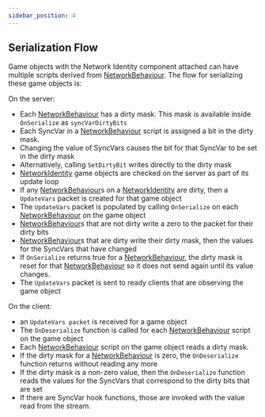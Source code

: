 ```yaml
---
sidebar_position: 4
---
```


## Serialization Flow

Game objects with the Network Identity component attached can have multiple scripts derived from [NetworkBehaviour](/docs/reference/Mirage/NetworkBehaviour). The flow for serializing these game objects is:

On the server:
-   Each [NetworkBehaviour](/docs/reference/Mirage/NetworkBehaviour) has a dirty mask. This mask is available inside `OnSerialize` as `syncVarDirtyBits`
-   Each SyncVar in a [NetworkBehaviour](/docs/reference/Mirage/NetworkBehaviour) script is assigned a bit in the dirty mask.
-   Changing the value of SyncVars causes the bit for that SyncVar to be set in the dirty mask
-   Alternatively, calling `SetDirtyBit` writes directly to the dirty mask
-   [NetworkIdentity](/docs/reference/Mirage/NetworkIdentity) game objects are checked on the server as part of its update loop
-   If any [NetworkBehaviour](/docs/reference/Mirage/NetworkBehaviour)s on a [NetworkIdentity](/docs/reference/Mirage/NetworkIdentity) are dirty, then a `UpdateVars` packet is created for that game object
-   The `UpdateVars` packet is populated by calling `OnSerialize` on each [NetworkBehaviour](/docs/reference/Mirage/NetworkBehaviour) on the game object
-   [NetworkBehaviour](/docs/reference/Mirage/NetworkBehaviour)s that are not dirty write a zero to the packet for their dirty bits
-   [NetworkBehaviour](/docs/reference/Mirage/NetworkBehaviour)s that are dirty write their dirty mask, then the values for the SyncVars that have changed
-   If `OnSerialize` returns true for a [NetworkBehaviour](/docs/reference/Mirage/NetworkBehaviour), the dirty mask is reset for that [NetworkBehaviour](/docs/reference/Mirage/NetworkBehaviour) so it does not send again until its value changes.
-   The `UpdateVars` packet is sent to ready clients that are observing the game object

On the client:
-   an `UpdateVars packet` is received for a game object
-   The `OnDeserialize` function is called for each [NetworkBehaviour](/docs/reference/Mirage/NetworkBehaviour) script on the game object
-   Each [NetworkBehaviour](/docs/reference/Mirage/NetworkBehaviour) script on the game object reads a dirty mask.
-   If the dirty mask for a [NetworkBehaviour](/docs/reference/Mirage/NetworkBehaviour) is zero, the `OnDeserialize` function returns without reading any more
-   If the dirty mask is a non-zero value, then the `OnDeserialize` function reads the values for the SyncVars that correspond to the dirty bits that are set
-   If there are SyncVar hook functions, those are invoked with the value read from the stream.
